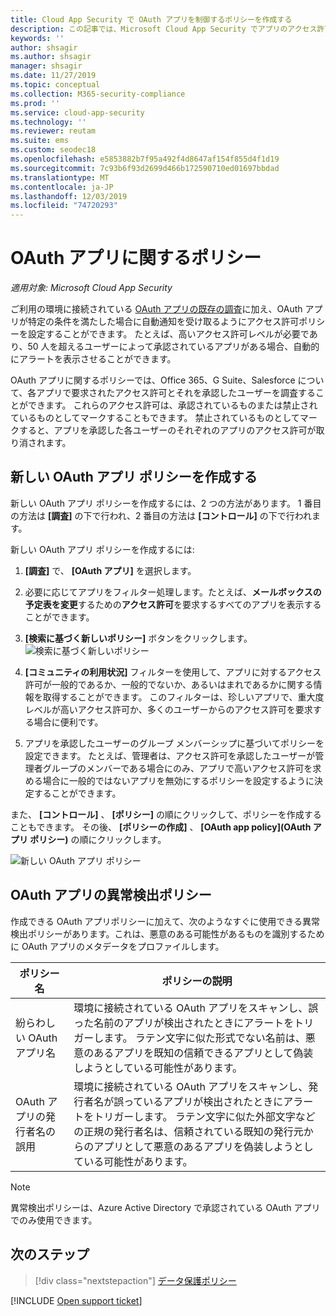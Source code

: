 ```yaml
---
title: Cloud App Security で OAuth アプリを制御するポリシーを作成する
description: この記事では、Microsoft Cloud App Security でアプリのアクセス許可ポリシーを作成し、操作するための手順について説明します。
keywords: ''
author: shsagir
ms.author: shsagir
manager: shsagir
ms.date: 11/27/2019
ms.topic: conceptual
ms.collection: M365-security-compliance
ms.prod: ''
ms.service: cloud-app-security
ms.technology: ''
ms.reviewer: reutam
ms.suite: ems
ms.custom: seodec18
ms.openlocfilehash: e5853882b7f95a492f4d8647af154f855d4f1d19
ms.sourcegitcommit: 7c93b6f93d2699d466b172590710ed01697bbdad
ms.translationtype: MT
ms.contentlocale: ja-JP
ms.lasthandoff: 12/03/2019
ms.locfileid: "74720293"
---
```

# <a name="oauth-app-policies"></a>OAuth アプリに関するポリシー

*適用対象: Microsoft Cloud App Security*

ご利用の環境に接続されている [OAuth アプリの既存の調査](manage-app-permissions.md)に加え、OAuth アプリが特定の条件を満たした場合に自動通知を受け取るようにアクセス許可ポリシーを設定することができます。 たとえば、高いアクセス許可レベルが必要であり、50 人を超えるユーザーによって承認されているアプリがある場合、自動的にアラートを表示させることができます。

OAuth アプリに関するポリシーでは、Office 365、G Suite、Salesforce について、各アプリで要求されたアクセス許可とそれを承認したユーザーを調査することができます。 これらのアクセス許可は、承認されているものまたは禁止されているものとしてマークすることもできます。 禁止されているものとしてマークすると、アプリを承認した各ユーザーのそれぞれのアプリのアクセス許可が取り消されます。

## <a name="create-a-new-oauth-app-policy"></a>新しい OAuth アプリ ポリシーを作成する

新しい OAuth アプリ ポリシーを作成するには、2 つの方法があります。 1 番目の方法は **[調査]** の下で行われ、2 番目の方法は **[コントロール]** の下で行われます。

新しい OAuth アプリ ポリシーを作成するには:

1. **[調査]** で、 **[OAuth アプリ]** を選択します。

1. 必要に応じてアプリをフィルター処理します。たとえば、**メールボックスの予定表を変更**するための**アクセス許可**を要求するすべてのアプリを表示することができます。
1. **[検索に基づく新しいポリシー]** ボタンをクリックします。
    ![検索に基づく新しいポリシー](media/app-permissions-filter.png)
1. **[コミュニティの利用状況]** フィルターを使用して、アプリに対するアクセス許可が一般的であるか、一般的でないか、あるいはまれであるかに関する情報を取得することができます。 このフィルターは、珍しいアプリで、重大度レベルが高いアクセス許可か、多くのユーザーからのアクセス許可を要求する場合に便利です。
1. アプリを承認したユーザーのグループ メンバーシップに基づいてポリシーを設定できます。 たとえば、管理者は、アクセス許可を承認したユーザーが管理者グループのメンバーである場合にのみ、アプリで高いアクセス許可を求める場合に一般的ではないアプリを無効にするポリシーを設定するように決定することができます。

また、 **[コントロール]** 、 **[ポリシー]** の順にクリックして、ポリシーを作成することもできます。 その後、 **[ポリシーの作成]** 、 **[OAuth app policy]\(OAuth アプリ ポリシー\)** の順にクリックします。

   ![新しい OAuth アプリ ポリシー](media/app-permissions-policy.png)

## <a name="oauth-app-anomaly-detection-policies"></a>OAuth アプリの異常検出ポリシー

作成できる OAuth アプリポリシーに加えて、次のようなすぐに使用できる異常検出ポリシーがあります。これは、悪意のある可能性があるものを識別するために OAuth アプリのメタデータをプロファイルします。

| ポリシー名 | ポリシーの説明 |
| --- | --- |
| 紛らわしい OAuth アプリ名 | 環境に接続されている OAuth アプリをスキャンし、誤った名前のアプリが検出されたときにアラートをトリガーします。 ラテン文字に似た形式でない名前は、悪意のあるアプリを既知の信頼できるアプリとして偽装しようとしている可能性があります。 |
| OAuth アプリの発行者名の誤用 | 環境に接続されている OAuth アプリをスキャンし、発行者名が誤っているアプリが検出されたときにアラートをトリガーします。 ラテン文字に似た外部文字などの正規の発行者名は、信頼されている既知の発行元からのアプリとして悪意のあるアプリを偽装しようとしている可能性があります。 |

<!--| Suspicious OAuth app name | Scans OAuth apps connected to your environment and triggers an alert when an app with a suspicious name is detected. Suspicious names, such as names of known apps published by unknown publishers, could indicate an attempt to disguise a malicious app as a known and trusted app. |
| Non-secure redirect URL is used by an OAuth app | Scans OAuth apps connected to your environment and triggers an alert when an app uses a non-secure redirect URL (for example, does not use the HTTPS protocol), which exposes sensitive data to interception. |-->

> [!NOTE]
> 異常検出ポリシーは、Azure Active Directory で承認されている OAuth アプリでのみ使用できます。

## <a name="next-steps"></a>次のステップ

> [!div class="nextstepaction"]
> [データ保護ポリシー](data-protection-policies.md)

[!INCLUDE [Open support ticket](includes/support.md)]
